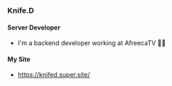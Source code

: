 ### Knife.D ###

#### Server Developer ####
+ I'm a backend developer working at AfreecaTV 👨‍💻

#### My Site ####
+ https://knifed.super.site/
